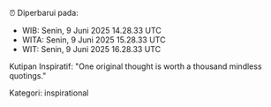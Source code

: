⏰ Diperbarui pada:
- WIB: Senin, 9 Juni 2025 14.28.33 UTC
- WITA: Senin, 9 Juni 2025 15.28.33 UTC
- WIT: Senin, 9 Juni 2025 16.28.33 UTC

Kutipan Inspiratif:
"One original thought is worth a thousand mindless quotings."


Kategori: inspirational

